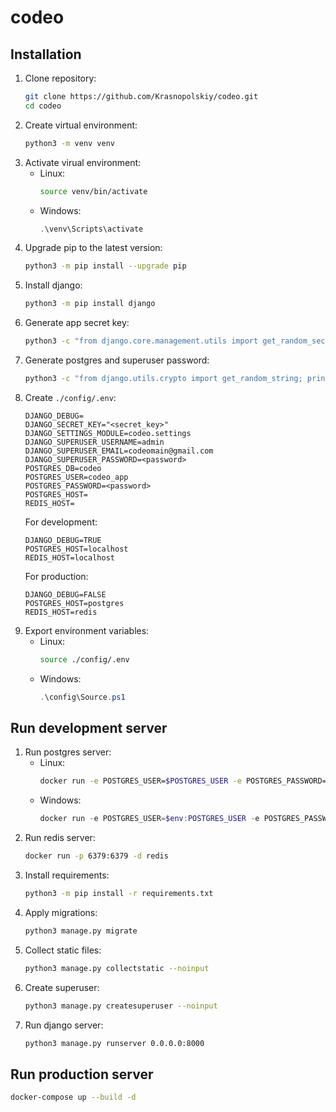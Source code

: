 # codeo
## Installation
1. Clone repository:
    ```bash
    git clone https://github.com/Krasnopolskiy/codeo.git
    cd codeo
    ```
2. Create virtual environment:
    ```bash
    python3 -m venv venv
    ```
3. Activate virual environment:
   - Linux:
        ```bash
        source venv/bin/activate
        ```
   - Windows:
        ```powershell
        .\venv\Scripts\activate
        ```
4. Upgrade pip to the latest version:
    ```bash
    python3 -m pip install --upgrade pip
    ```
5. Install django:
    ```bash
    python3 -m pip install django
    ```
6. Generate app secret key:
    ```bash
    python3 -c "from django.core.management.utils import get_random_secret_key; print(get_random_secret_key())"
    ```
7. Generate postgres and superuser password:
    ```bash
    python3 -c "from django.utils.crypto import get_random_string; print(get_random_string(16))"
    ```
8. Create `./config/.env`:
    ```
    DJANGO_DEBUG=
    DJANGO_SECRET_KEY="<secret_key>"
    DJANGO_SETTINGS_MODULE=codeo.settings
    DJANGO_SUPERUSER_USERNAME=admin
    DJANGO_SUPERUSER_EMAIL=codeomain@gmail.com
    DJANGO_SUPERUSER_PASSWORD=<password>
    POSTGRES_DB=codeo
    POSTGRES_USER=codeo_app
    POSTGRES_PASSWORD=<password>
    POSTGRES_HOST=
    REDIS_HOST=
    ```
    For development:
    ```
    DJANGO_DEBUG=TRUE
    POSTGRES_HOST=localhost
    REDIS_HOST=localhost
    ```
    For production:
    ```
    DJANGO_DEBUG=FALSE
    POSTGRES_HOST=postgres
    REDIS_HOST=redis
    ```
9.  Export environment variables:
    - Linux:
        ```bash
        source ./config/.env
        ```
    - Windows:
        ```powershell
        .\config\Source.ps1
        ```
## Run development server
1. Run postgres server:
   - Linux:
        ```bash
        docker run -e POSTGRES_USER=$POSTGRES_USER -e POSTGRES_PASSWORD=$POSTGRES_PASSWORD -e POSTGRES_DB=$POSTGRES_DB -p 5432:5432 -d postgres
        ```
   - Windows:
        ```powershell
        docker run -e POSTGRES_USER=$env:POSTGRES_USER -e POSTGRES_PASSWORD=$env:POSTGRES_PASSWORD -e POSTGRES_DB=$env:POSTGRES_DB -p 5432:5432 -d postgres
        ```
2. Run redis server:
    ```bash
    docker run -p 6379:6379 -d redis
    ```
3. Install requirements:
    ```bash
    python3 -m pip install -r requirements.txt
    ```
4. Apply migrations:
    ```bash
    python3 manage.py migrate
    ```
5. Collect static files:
    ```bash
    python3 manage.py collectstatic --noinput
    ```
6. Create superuser:
    ```bash
    python3 manage.py createsuperuser --noinput
    ```
7. Run django server:
    ```bash
    python3 manage.py runserver 0.0.0.0:8000
    ```
## Run production server
```bash
docker-compose up --build -d
```
